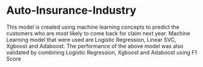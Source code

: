 # Auto-Insurance-Industry
This model is created using machine learning concepts to predict the customers who are most likely to come back for claim next year.
Machine Learning model that were used are Logistic Regression, Linear SVC, Xgboost and Adaboost. 
The performance of the above model was also validated by combining Logistic Regression, Xgboost and Adaboost using F1 Score
